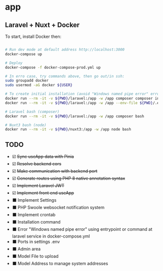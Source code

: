 # app
## Laravel + Nuxt + Docker


To start, install Docker then:

```bash

# Run dev mode at default address http://localhost:3000
docker-compose up

# Deploy
docker-compose -f docker-compose-prod.yml up

# In erro case, try commands above, then go out/in ssh:
sudo groupadd docker
sudo usermod -aG docker ${USER}

# To create initial installation (avoid "Windows named pipe error" error at laravel service command)
docker run --rm -it -v ${PWD}/laravel:/app -w /app composer composer install
docker run --rm -it -v ${PWD}/laravel:/app -w /app --env-file ${PWD}/.env composer php artisan app:install

# Laravel bash (composer)
docker run --rm -it -v ${PWD}/laravel:/app -w /app composer bash

# Nuxt3 bash (node)
docker run --rm -it -v ${PWD}/nuxt3:/app -w /app node bash

```

## TODO
- ☑️ ~~Sync useApp data with Pinia~~
- ☑️ ~~Resolve backend cors~~
- ☑️ ~~Make communication with backend port~~
- ☑️ ~~Generate routes using PHP 8 native annotation syntax~~
- ☑️ ~~Implement Laravel JWT~~
- ☑️ ~~Implement front end useApp~~
- ⬛ Implement Settings
- ⬛ PHP Swoole websocket notification system
- ⬛ Implement crontab
- ⬛ Installation command
- ⬛ Error "Windows named pipe error" using entrypoint or command at laravel service in docker-compose.yml
- ⬛ Ports in settings .env
- ⬛ Admin area
- ⬛ Model File to upload
- ⬛ Model Address to manage system addresses

